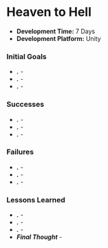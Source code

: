 # Heaven to Hell

+ **Development Time:** 7 Days
+ **Development Platform:** Unity

### Initial Goals
+ ***.*** - 
+ ***.*** - 
+ ***.*** - 

### Successes
+ ***.*** - 
+ ***.*** - 
+ ***.*** - 

### Failures
+ ***.*** - 
+ ***.*** - 
+ ***.*** - 

### Lessons Learned
+ ***.*** - 
+ ***.*** - 
+ ***.*** - 
+ ***Final Thought*** - 
